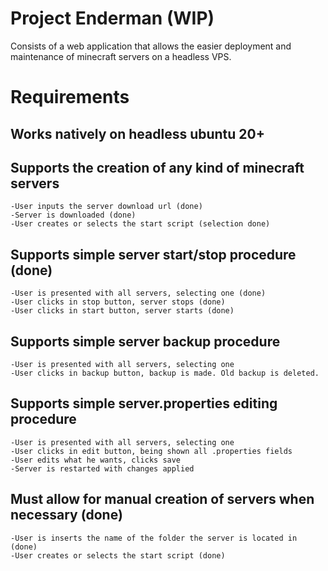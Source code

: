 # Project Enderman (WIP) 
Consists of a web application that allows the easier deployment and maintenance of minecraft servers on a headless VPS.

# Requirements

## Works natively on headless ubuntu 20+

## Supports the creation of any kind of minecraft servers
	
	-User inputs the server download url (done)
	-Server is downloaded (done)
	-User creates or selects the start script (selection done)

## Supports simple server start/stop procedure (done)

	-User is presented with all servers, selecting one (done)
	-User clicks in stop button, server stops (done)
	-User clicks in start button, server starts (done)

## Supports simple server backup procedure

	-User is presented with all servers, selecting one
	-User clicks in backup button, backup is made. Old backup is deleted.

## Supports simple server.properties editing procedure

	-User is presented with all servers, selecting one
	-User clicks in edit button, being shown all .properties fields
	-User edits what he wants, clicks save
	-Server is restarted with changes applied

## Must allow for manual creation of servers when necessary (done)
	
	-User is inserts the name of the folder the server is located in (done)
	-User creates or selects the start script (done)
